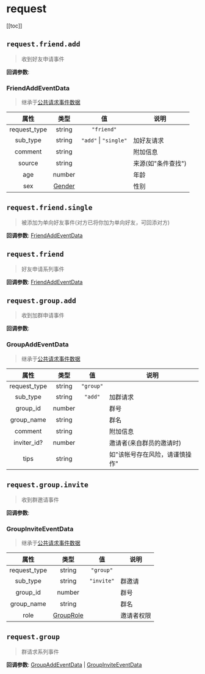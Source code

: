 # request

[[toc]]

## `request.friend.add`

> 收到好友申请事件

**回调参数**:

### FriendAddEventData

>继承于[公共请求事件数据](../api/应用类api.md#commonrequesteventdata)

|属性|类型|值|说明|
:--:|:-:|:--:|-
request_type|string|`"friend"`|
sub_type|string|`"add"` \| `"single"`| 加好友请求
comment|string|| 附加信息
source|string|| 来源(如"条件查找")
age|number||年龄
sex|[Gender](../api/index.md#gender)||性别

## `request.friend.single`

> 被添加为单向好友事件(对方已将你加为单向好友，可回添对方)

**回调参数**:
[FriendAddEventData](#friendaddeventdata)

## `request.friend`

> 好友申请系列事件

**回调参数**:
[FriendAddEventData](#friendaddeventdata)

## `request.group.add`

> 收到加群申请事件

**回调参数**:

### GroupAddEventData

>继承于[公共请求事件数据](../api/应用类api.md#commonrequesteventdata)

|属性|类型|值|说明|
:--:|:-:|:--:|-
request_type|string|`"group"`|
sub_type|string|`"add"`| 加群请求
group_id|number||群号
group_name|string||群名
comment|string|| 附加信息
inviter_id?|number|| 邀请者(来自群员的邀请时)
tips|string|| 如"该帐号存在风险，请谨慎操作"

## `request.group.invite`

> 收到群邀请事件

**回调参数**:

### GroupInviteEventData

>继承于[公共请求事件数据](../api/应用类api.md#commonrequesteventdata)

|属性|类型|值|说明|
:--:|:-:|:--:|-
request_type|string|`"group"`|
sub_type|string|`"invite"`| 群邀请
group_id|number||群号
group_name|string||群名
role|[GroupRole](../api/index.md#grouprole)|| 邀请者权限

## `request.group`

> 群请求系列事件

**回调参数**:
[GroupAddEventData](#groupaddeventdata) | [GroupInviteEventData](#groupinviteeventdata)
